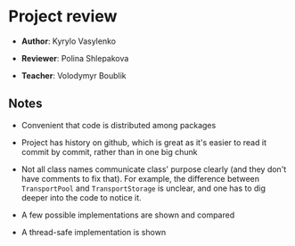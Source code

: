 # Project review

- **Author**: Kyrylo Vasylenko

- **Reviewer**: Polina Shlepakova

- **Teacher**: Volodymyr Boublik

## Notes

- Convenient that code is distributed among packages

- Project has history on github, which is great as it's easier to read it commit by commit, rather than in one big chunk

- Not all class names communicate class' purpose clearly (and they don't have comments to fix that). For example, the difference between `TransportPool` and `TransportStorage` is unclear, and one has to dig deeper into the code to notice it.

- A few possible implementations are shown and compared

- A thread-safe implementation is shown
